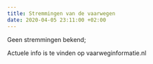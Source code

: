 ```yaml
---
title: Stremmingen van de vaarwegen
date: 2020-04-05 23:11:00 +02:00
---
```


Geen stremmingen bekend;

Actuele info is te vinden op vaarweginformatie.nl


